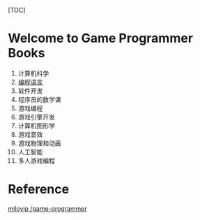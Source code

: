 [TOC]

# Welcome to Game Programmer Books

1. 计算机科学
2. [编程语言](./编程语言/编程语言.md)
3. 软件开发
4. 程序员的数学课
5. 游戏编程
6. 游戏引擎开发
7. 计算机图形学
8. 游戏音效
9. 游戏物理和动画
10. 人工智能
11. 多人游戏编程



# Reference

[miloyip /game-programmer](https://github.com/miloyip/game-programmer)


